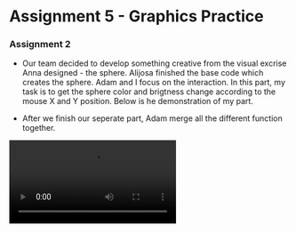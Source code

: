 # Assignment 5  - Graphics Practice


### Assignment 2

- Our team decided to develop something creative from the visual excrise Anna designed - the sphere. Alijosa finished the base code which creates the sphere. Adam and I focus on the interaction. In this part, my task is to get the sphere color and brigtness change according to the mouse X and Y position. Below is he demonstration of my part. 

- After we finish our seperate part, Adam merge all the different function together.

<video controls src="img/CC2_Assignment5.mp4" title="Title"></video>
